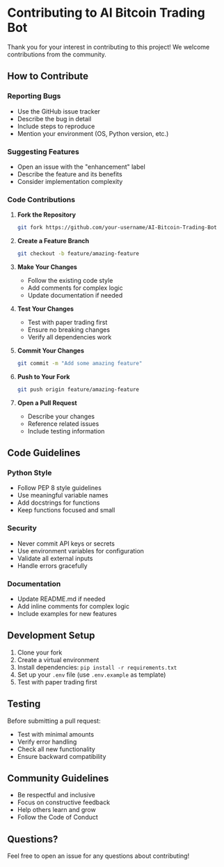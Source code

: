# Contributing to AI Bitcoin Trading Bot

Thank you for your interest in contributing to this project! We welcome contributions from the community.

## How to Contribute

### Reporting Bugs
- Use the GitHub issue tracker
- Describe the bug in detail
- Include steps to reproduce
- Mention your environment (OS, Python version, etc.)

### Suggesting Features
- Open an issue with the "enhancement" label
- Describe the feature and its benefits
- Consider implementation complexity

### Code Contributions

1. **Fork the Repository**
   ```bash
   git fork https://github.com/your-username/AI-Bitcoin-Trading-Bot
   ```

2. **Create a Feature Branch**
   ```bash
   git checkout -b feature/amazing-feature
   ```

3. **Make Your Changes**
   - Follow the existing code style
   - Add comments for complex logic
   - Update documentation if needed

4. **Test Your Changes**
   - Test with paper trading first
   - Ensure no breaking changes
   - Verify all dependencies work

5. **Commit Your Changes**
   ```bash
   git commit -m "Add some amazing feature"
   ```

6. **Push to Your Fork**
   ```bash
   git push origin feature/amazing-feature
   ```

7. **Open a Pull Request**
   - Describe your changes
   - Reference related issues
   - Include testing information

## Code Guidelines

### Python Style
- Follow PEP 8 style guidelines
- Use meaningful variable names
- Add docstrings for functions
- Keep functions focused and small

### Security
- Never commit API keys or secrets
- Use environment variables for configuration
- Validate all external inputs
- Handle errors gracefully

### Documentation
- Update README.md if needed
- Add inline comments for complex logic
- Include examples for new features

## Development Setup

1. Clone your fork
2. Create a virtual environment
3. Install dependencies: `pip install -r requirements.txt`
4. Set up your `.env` file (use `.env.example` as template)
5. Test with paper trading first

## Testing

Before submitting a pull request:
- Test with minimal amounts
- Verify error handling
- Check all new functionality
- Ensure backward compatibility

## Community Guidelines

- Be respectful and inclusive
- Focus on constructive feedback
- Help others learn and grow
- Follow the Code of Conduct

## Questions?

Feel free to open an issue for any questions about contributing!
